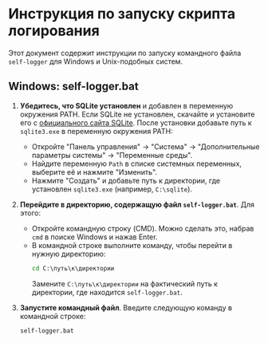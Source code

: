 # Инструкция по запуску скрипта логирования

Этот документ содержит инструкции по запуску командного файла `self-logger` для Windows и Unix-подобных систем.

## Windows: self-logger.bat

1. **Убедитесь, что SQLite установлен** и добавлен в переменную окружения PATH. Если SQLite не установлен, скачайте и установите его с [официального сайта SQLite](https://www.sqlite.org/download.html). После установки добавьте путь к `sqlite3.exe` в переменную окружения PATH:
   - Откройте "Панель управления" → "Система" → "Дополнительные параметры системы" → "Переменные среды".
   - Найдите переменную `Path` в списке системных переменных, выберите её и нажмите "Изменить".
   - Нажмите "Создать" и добавьте путь к директории, где установлен `sqlite3.exe` (например, `C:\sqlite`).

2. **Перейдите в директорию, содержащую файл `self-logger.bat`**. Для этого:
   - Откройте командную строку (CMD). Можно сделать это, набрав `cmd` в поиске Windows и нажав Enter.
   - В командной строке выполните команду, чтобы перейти в нужную директорию:
     ```cmd
     cd C:\путь\к\директории
     ```
     Замените `C:\путь\к\директории` на фактический путь к директории, где находится `self-logger.bat`.

3. **Запустите командный файл**. Введите следующую команду в командной строке:
   ```cmd
   self-logger.bat